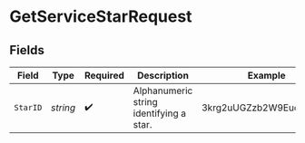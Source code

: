 # GetServiceStarRequest


## Fields

| Field                                   | Type                                    | Required                                | Description                             | Example                                 |
| --------------------------------------- | --------------------------------------- | --------------------------------------- | --------------------------------------- | --------------------------------------- |
| `StarID`                                | *string*                                | :heavy_check_mark:                      | Alphanumeric string identifying a star. | 3krg2uUGZzb2W9Euo4moOY                  |